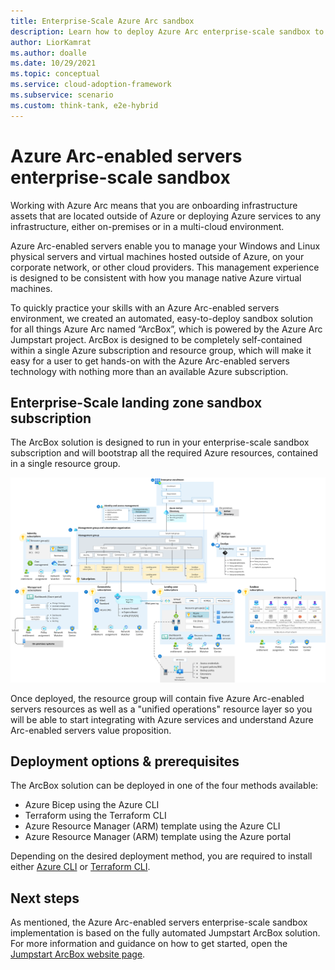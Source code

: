```yaml
---
title: Enterprise-Scale Azure Arc sandbox
description: Learn how to deploy Azure Arc enterprise-scale sandbox to accelerate adoption of hybrid or multi-cloud architectures.
author: LiorKamrat
ms.author: doalle
ms.date: 10/29/2021
ms.topic: conceptual
ms.service: cloud-adoption-framework
ms.subservice: scenario
ms.custom: think-tank, e2e-hybrid
---
```


# Azure Arc-enabled servers enterprise-scale sandbox

Working with Azure Arc means that you are onboarding infrastructure assets that are located outside of Azure or deploying Azure services to any infrastructure, either on-premises or in a multi-cloud environment. 

Azure Arc-enabled servers enable you to manage your Windows and Linux physical servers and virtual machines hosted outside of Azure, on your corporate network, or other cloud providers. This management experience is designed to be consistent with how you manage native Azure virtual machines.

To quickly practice your skills with an Azure Arc-enabled servers environment, we created an automated, easy-to-deploy sandbox solution for all things Azure Arc named “ArcBox”, which is powered by the Azure Arc Jumpstart project. ArcBox is designed to be completely self-contained within a single Azure subscription and resource group, which will make it easy for a user to get hands-on with the Azure Arc-enabled servers technology with nothing more than an available Azure subscription.

## Enterprise-Scale landing zone sandbox subscription

The ArcBox solution is designed to run in your enterprise-scale sandbox subscription and will bootstrap all the required Azure resources, contained in a single resource group.

![ArcBox in a sandbox subscription](./media/arcbox-sandbox-subscription.png)

Once deployed, the resource group will contain five Azure Arc-enabled servers resources as well as a "unified operations" resource layer so you will be able to start integrating with Azure services and understand Azure Arc-enabled servers value proposition.

## Deployment options & prerequisites

The ArcBox solution can be deployed in one of the four methods available:

- Azure Bicep using the Azure CLI
- Terraform using the Terraform CLI
- Azure Resource Manager (ARM) template using the Azure CLI
- Azure Resource Manager (ARM) template using the Azure portal

Depending on the desired deployment method, you are required to install either [Azure CLI](https://docs.microsoft.com/en-us/cli/azure/install-azure-cli) or [Terraform CLI](https://learn.hashicorp.com/tutorials/terraform/install-cli).

## Next steps

As mentioned, the Azure Arc-enabled servers enterprise-scale sandbox implementation is based on the fully automated Jumpstart ArcBox solution. For more information and guidance on how to get started, open the [Jumpstart ArcBox website page](https://azurearcjumpstart.io/azure_jumpstart_arcbox/).

